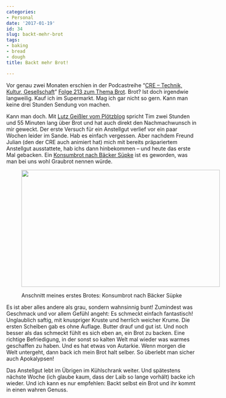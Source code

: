 ```yaml
---
categories:
- Personal
date: '2017-01-19'
id: 34
slug: backt-mehr-brot
tags:
- baking
- bread
- dough
title: Backt mehr Brot!

---
```


Vor genau zwei Monaten erschien in der Podcastreihe &#8220;[CRE – Technik, Kultur, Gesellschaft](https://cre.fm/)&#8221; [Folge 213 zum Thema Brot](https://cre.fm/cre213-brot). Brot? Ist doch irgendwie langweilig. Kauf ich im Supermarkt. Mag ich gar nicht so gern. Kann man keine drei Stunden Sendung von machen.

Kann man doch. Mit [Lutz Geißler vom Plötzblog](https://www.ploetzblog.de/) spricht Tim zwei Stunden und 55 Minuten lang über Brot und hat auch direkt den Nachmachwunsch in mir geweckt. Der erste Versuch für ein Anstellgut verlief vor ein paar Wochen leider im Sande. Hab es einfach vergessen. Aber nachdem Freund Julian (den der CRE auch animiert hat) mich mit bereits präpariertem Anstellgut ausstattete, hab ichs dann hinbekommen – und heute das erste Mal gebacken. Ein [Konsumbrot nach Bäcker Süpke](https://www.ploetzblog.de/2009/08/16/gebacken-konsumbrot/) ist es geworden, was man bei uns wohl Graubrot nennen würde.

<!--more--><figure id="attachment_168" style="width: 525px" class="wp-caption alignleft">

<img src="https://i0.wp.com/janw.io/wp-content/uploads/2017/01/konsumbrot-1024x603.jpg?resize=525%2C309&#038;quality=100&#038;strip=all&#038;ssl=1" alt="" width="525" height="309" class="size-large wp-image-168" srcset="https://i0.wp.com/janw.xyz/wp-content/uploads/2017/01/konsumbrot.jpg?resize=1024%2C603&quality=100&strip=all&ssl=1 1024w, https://i0.wp.com/janw.xyz/wp-content/uploads/2017/01/konsumbrot.jpg?resize=300%2C177&quality=100&strip=all&ssl=1 300w, https://i0.wp.com/janw.xyz/wp-content/uploads/2017/01/konsumbrot.jpg?resize=768%2C452&quality=100&strip=all&ssl=1 768w, https://i0.wp.com/janw.xyz/wp-content/uploads/2017/01/konsumbrot.jpg?w=1600&quality=100&strip=all&ssl=1 1600w" sizes="(max-width: 525px) 100vw, 525px" data-recalc-dims="1" /><figcaption class="wp-caption-text">Anschnitt meines erstes Brotes: Konsumbrot nach Bäcker Süpke</figcaption></figure>

Es ist aber alles andere als grau, sondern wahnsinnig bunt! Zumindest was Geschmack und vor allem Gefühl angeht: Es schmeckt einfach fantastisch! Unglaublich saftig, mit knuspriger Kruste und herrlich weicher Krume. Die ersten Scheiben gab es ohne Auflage. Butter drauf und gut ist. Und noch besser als das schmeckt fühlt es sich eben an, ein Brot zu backen. Eine richtige Befriedigung, in der sonst so kalten Welt mal wieder was warmes geschaffen zu haben. Und es hat etwas von Autarkie. Wenn morgen die Welt untergeht, dann back ich mein Brot halt selber. So überlebt man sicher auch Apokalypsen!

Das Anstellgut lebt im Übrigen im Kühlschrank weiter. Und spätestens nächste Woche (ich glaube kaum, dass der Laib so lange vorhält) backe ich wieder. Und ich kann es nur empfehlen: Backt selbst ein Brot und ihr kommt in einen wahren Genuss.